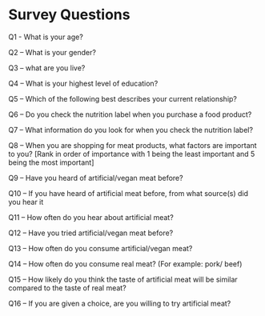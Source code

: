 # Survey Questions

Q1 - What is your age?

Q2 – What is your gender?

Q3 – what are you live?

Q4 – What is your highest level of education?

Q5 – Which of the following best describes your current relationship?

Q6 – Do you check the nutrition label when you purchase a food product?

Q7 – What information do you look for when you check the nutrition label?

Q8 – When you are shopping for meat products, what factors are important to you? [Rank in order of importance with 1 being the least important and 5 being the most important]

Q9 – Have you heard of artificial/vegan meat before?

Q10 – If you have heard of artificial meat before, from what source(s) did you hear it

Q11 – How often do you hear about artificial meat?

Q12 – Have you tried artificial/vegan meat before?

Q13 – How often do you consume artificial/vegan meat?

Q14 – How often do you consume real meat? (For example: pork/ beef)

Q15 – How likely do you think the taste of artificial meat will be similar compared to the taste of real meat?

Q16 – If you are given a choice, are you willing to try artificial meat?
